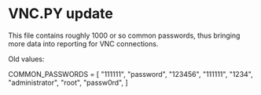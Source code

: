# VNC.PY update
This file contains roughly 1000 or so common passwords, thus bringing more data into reporting for VNC connections.

Old values: 

COMMON_PASSWORDS = [
    "111111",
    "password",
    "123456",
    "111111",
    "1234",
    "administrator",
    "root",
    "passw0rd",
]
